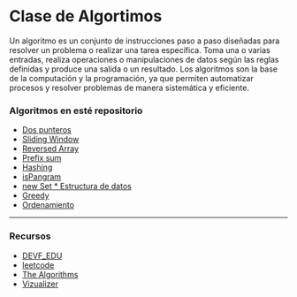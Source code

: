 # Clase de Algortimos

Un algoritmo es un conjunto de instrucciones paso a paso diseñadas para resolver un problema o realizar una tarea específica. Toma una o varias entradas, realiza operaciones o manipulaciones de datos según las reglas definidas y produce una salida o un resultado. Los algoritmos son la base de la computación y la programación, ya que permiten automatizar procesos y resolver problemas de manera sistemática y eficiente.

### Algoritmos en esté repositorio

- [Dos punteros](./dos_punteros.js)
- [Sliding Window](./sliding_window.js)
- [Reversed Array]()
- [Prefix sum](./Prefix_sum.js)
- [Hashing](./hashing.js)
- [isPangram](./isPangram.js)
- [new Set * Estructura de datos](./set.js)
- [Greedy](./Greedy.js)
- [Ordenamiento](./Ordenamiento.js)

- - -

### Recursos

- [DEVF_EDU](https://edu.devf.la/)
- [leetcode](https://leetcode.com/)
- [The Algorithms](https://the-algorithms.com/es)
- [Vizualizer](https://algorithm-visualizer.org/greedy/boyermoores-majority-vote )


